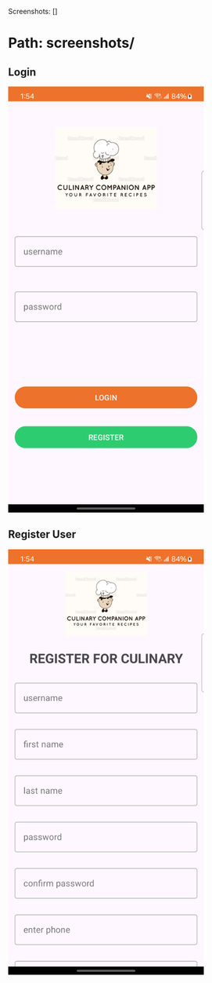 Screenshots: [] 
# Path: screenshots/

## Login
<img src="screenshots/login.png" width="400">

## Register User
<img src="screenshots/register.png" width="400">